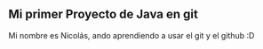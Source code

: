 ## **Mi primer Proyecto de Java en git**

Mi nombre es Nicolás, ando aprendiendo a usar el git y el github :D

